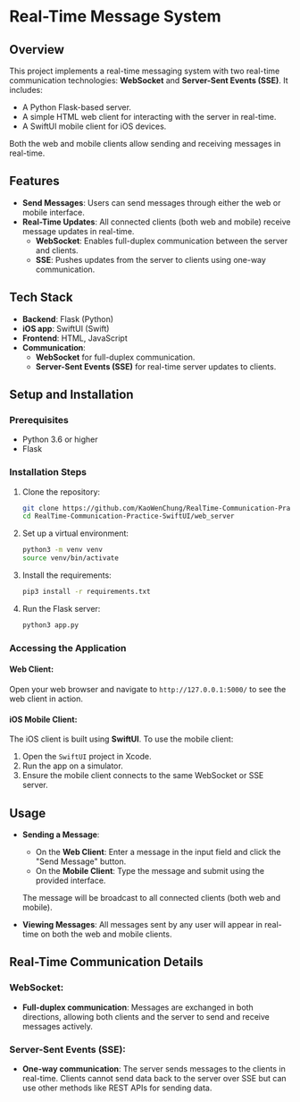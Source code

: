 # Real-Time Message System

## Overview
This project implements a real-time messaging system with two real-time communication technologies: **WebSocket** and **Server-Sent Events (SSE)**. It includes:
- A Python Flask-based server.
- A simple HTML web client for interacting with the server in real-time.
- A SwiftUI mobile client for iOS devices.

Both the web and mobile clients allow sending and receiving messages in real-time.

## Features
- **Send Messages**: Users can send messages through either the web or mobile interface.
- **Real-Time Updates**: All connected clients (both web and mobile) receive message updates in real-time.
  - **WebSocket**: Enables full-duplex communication between the server and clients.
  - **SSE**: Pushes updates from the server to clients using one-way communication.
  
## Tech Stack
- **Backend**: Flask (Python)
- **iOS app**: SwiftUI (Swift)
- **Frontend**: HTML, JavaScript
- **Communication**: 
  - **WebSocket** for full-duplex communication.
  - **Server-Sent Events (SSE)** for real-time server updates to clients.
  
## Setup and Installation

### Prerequisites
- Python 3.6 or higher
- Flask

### Installation Steps
1. Clone the repository:
   ```bash
   git clone https://github.com/KaoWenChung/RealTime-Communication-Practice-SwiftUI.git
   cd RealTime-Communication-Practice-SwiftUI/web_server
   ```

2. Set up a virtual environment:
   ```bash
   python3 -m venv venv
   source venv/bin/activate
   ```

3. Install the requirements:
   ```bash
   pip3 install -r requirements.txt
   ```

4. Run the Flask server:
   ```bash
   python3 app.py
   ```

### Accessing the Application

#### Web Client:
Open your web browser and navigate to `http://127.0.0.1:5000/` to see the web client in action.

#### iOS Mobile Client:
The iOS client is built using **SwiftUI**. To use the mobile client:
1. Open the `SwiftUI` project in Xcode.
2. Run the app on a simulator.
3. Ensure the mobile client connects to the same WebSocket or SSE server.

## Usage
- **Sending a Message**:
  - On the **Web Client**: Enter a message in the input field and click the "Send Message" button.
  - On the **Mobile Client**: Type the message and submit using the provided interface.
  
  The message will be broadcast to all connected clients (both web and mobile).
  
- **Viewing Messages**: All messages sent by any user will appear in real-time on both the web and mobile clients.

## Real-Time Communication Details

### WebSocket:
- **Full-duplex communication**: Messages are exchanged in both directions, allowing both clients and the server to send and receive messages actively.

### Server-Sent Events (SSE):
- **One-way communication**: The server sends messages to the clients in real-time. Clients cannot send data back to the server over SSE but can use other methods like REST APIs for sending data.
